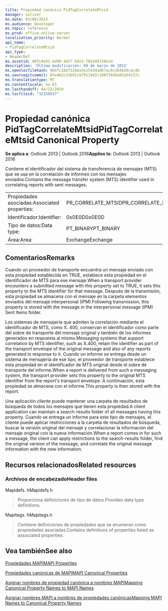 ```yaml
---
title: Propiedad canónica PidTagCorrelateMtsid
manager: soliver
ms.date: 03/09/2015
ms.audience: Developer
ms.topic: reference
ms.prod: office-online-server
localization_priority: Normal
api_name:
- PidTagCorrelateMtsid
api_type:
- HeaderDef
ms.assetid: d0fc4e91-ed90-4d27-bd23-f01e99728e2d
description: 'Última modificación: 09 de marzo de 2015'
ms.openlocfilehash: 96bfc184752b6a3e15434ad67ac8c2b4b26cac4b
ms.sourcegitcommit: 8fe462c32b91c87911942c188f3445e85a54137c
ms.translationtype: MT
ms.contentlocale: es-ES
ms.lasthandoff: 04/23/2019
ms.locfileid: "32359937"
---
```

# <a name="pidtagcorrelatemtsid-canonical-property"></a><span data-ttu-id="9212d-103">Propiedad canónica PidTagCorrelateMtsid</span><span class="sxs-lookup"><span data-stu-id="9212d-103">PidTagCorrelateMtsid Canonical Property</span></span>

  
  
<span data-ttu-id="9212d-104">**Se aplica a**: Outlook 2013 | Outlook 2016</span><span class="sxs-lookup"><span data-stu-id="9212d-104">**Applies to**: Outlook 2013 | Outlook 2016</span></span> 
  
<span data-ttu-id="9212d-105">Contiene el identificador del sistema de transferencia de mensajes (MTS) que se usa en la correlación de informes con los mensajes enviados.</span><span class="sxs-lookup"><span data-stu-id="9212d-105">Contains the message transfer system (MTS) identifier used in correlating reports with sent messages.</span></span>
  
|||
|:-----|:-----|
|<span data-ttu-id="9212d-106">Propiedades asociadas:</span><span class="sxs-lookup"><span data-stu-id="9212d-106">Associated properties:</span></span>  <br/> |<span data-ttu-id="9212d-107">PR_CORRELATE_MTSID</span><span class="sxs-lookup"><span data-stu-id="9212d-107">PR_CORRELATE_MTSID</span></span>  <br/> |
|<span data-ttu-id="9212d-108">Identificador:</span><span class="sxs-lookup"><span data-stu-id="9212d-108">Identifier:</span></span>  <br/> |<span data-ttu-id="9212d-109">0x0E0D</span><span class="sxs-lookup"><span data-stu-id="9212d-109">0x0E0D</span></span>  <br/> |
|<span data-ttu-id="9212d-110">Tipo de datos:</span><span class="sxs-lookup"><span data-stu-id="9212d-110">Data type:</span></span>  <br/> |<span data-ttu-id="9212d-111">PT_BINARY</span><span class="sxs-lookup"><span data-stu-id="9212d-111">PT_BINARY</span></span>  <br/> |
|<span data-ttu-id="9212d-112">Área:</span><span class="sxs-lookup"><span data-stu-id="9212d-112">Area:</span></span>  <br/> |<span data-ttu-id="9212d-113">Exchange</span><span class="sxs-lookup"><span data-stu-id="9212d-113">Exchange</span></span>  <br/> |
   
## <a name="remarks"></a><span data-ttu-id="9212d-114">Comentarios</span><span class="sxs-lookup"><span data-stu-id="9212d-114">Remarks</span></span>

<span data-ttu-id="9212d-115">Cuando un proveedor de transporte encuentra un mensaje enviado con esta propiedad establecida en TRUE, establece esta propiedad en el identificador de MTS para ese mensaje.</span><span class="sxs-lookup"><span data-stu-id="9212d-115">When a transport provider encounters a submitted message with this property set to TRUE, it sets this property to the MTS identifier for that message.</span></span> <span data-ttu-id="9212d-116">Después de la transmisión, esta propiedad se almacena con el mensaje en la carpeta elementos enviados del mensaje interpersonal (IPM).</span><span class="sxs-lookup"><span data-stu-id="9212d-116">Following transmission, this property is stored with the message in the interpersonal message (IPM) Sent Items folder.</span></span>
  
<span data-ttu-id="9212d-117">Los sistemas de mensajería que admiten la correlación mediante el identificador de MTS, como X. 400, conservan el identificador como parte del sobre de transporte del mensaje original y también de los informes generados en respuesta al mismo.</span><span class="sxs-lookup"><span data-stu-id="9212d-117">Messaging systems that support correlation by MTS identifier, such as X.400, retain the identifier as part of the transport envelope of the original message and also of any reports generated in response to it.</span></span> <span data-ttu-id="9212d-118">Cuando un informe se entrega desde un sistema de mensajería de ese tipo, el proveedor de transporte establece esta propiedad en el identificador de MTS original desde el sobre de transporte del informe.</span><span class="sxs-lookup"><span data-stu-id="9212d-118">When a report is delivered from such a messaging system, the transport provider sets this property to the original MTS identifier from the report's transport envelope.</span></span> <span data-ttu-id="9212d-119">A continuación, esta propiedad se almacena con el informe.</span><span class="sxs-lookup"><span data-stu-id="9212d-119">This property is then stored with the report.</span></span>
  
<span data-ttu-id="9212d-120">Una aplicación cliente puede mantener una carpeta de resultados de búsqueda de todos los mensajes que tienen esta propiedad.</span><span class="sxs-lookup"><span data-stu-id="9212d-120">A client application can maintain a search-results folder of all messages having this property.</span></span> <span data-ttu-id="9212d-121">Cuando se entrega un informe para este tipo de mensajes, el cliente puede aplicar restricciones a la carpeta de resultados de búsqueda, buscar la versión original del mensaje y correlacionar la información del mensaje original con la nueva información.</span><span class="sxs-lookup"><span data-stu-id="9212d-121">When a report comes in for such a message, the client can apply restrictions to the search-results folder, find the original version of the message, and correlate the original message information with the new information.</span></span>
  
## <a name="related-resources"></a><span data-ttu-id="9212d-122">Recursos relacionados</span><span class="sxs-lookup"><span data-stu-id="9212d-122">Related resources</span></span>

### <a name="header-files"></a><span data-ttu-id="9212d-123">Archivos de encabezado</span><span class="sxs-lookup"><span data-stu-id="9212d-123">Header files</span></span>

<span data-ttu-id="9212d-124">Mapidefs. h</span><span class="sxs-lookup"><span data-stu-id="9212d-124">Mapidefs.h</span></span>
  
> <span data-ttu-id="9212d-125">Proporciona definiciones de tipo de datos.</span><span class="sxs-lookup"><span data-stu-id="9212d-125">Provides data type definitions.</span></span>
    
<span data-ttu-id="9212d-126">Mapitags. h</span><span class="sxs-lookup"><span data-stu-id="9212d-126">Mapitags.h</span></span>
  
> <span data-ttu-id="9212d-127">Contiene definiciones de propiedades que se enumeran como propiedades asociadas.</span><span class="sxs-lookup"><span data-stu-id="9212d-127">Contains definitions of properties listed as associated properties.</span></span>
    
## <a name="see-also"></a><span data-ttu-id="9212d-128">Vea también</span><span class="sxs-lookup"><span data-stu-id="9212d-128">See also</span></span>



[<span data-ttu-id="9212d-129">Propiedades MAPI</span><span class="sxs-lookup"><span data-stu-id="9212d-129">MAPI Properties</span></span>](mapi-properties.md)
  
[<span data-ttu-id="9212d-130">Propiedades canónicas de MAPI</span><span class="sxs-lookup"><span data-stu-id="9212d-130">MAPI Canonical Properties</span></span>](mapi-canonical-properties.md)
  
[<span data-ttu-id="9212d-131">Asignar nombres de propiedad canónica a nombres MAPI</span><span class="sxs-lookup"><span data-stu-id="9212d-131">Mapping Canonical Property Names to MAPI Names</span></span>](mapping-canonical-property-names-to-mapi-names.md)
  
[<span data-ttu-id="9212d-132">Asignar nombres MAPI a nombres de propiedades canónicas</span><span class="sxs-lookup"><span data-stu-id="9212d-132">Mapping MAPI Names to Canonical Property Names</span></span>](mapping-mapi-names-to-canonical-property-names.md)

